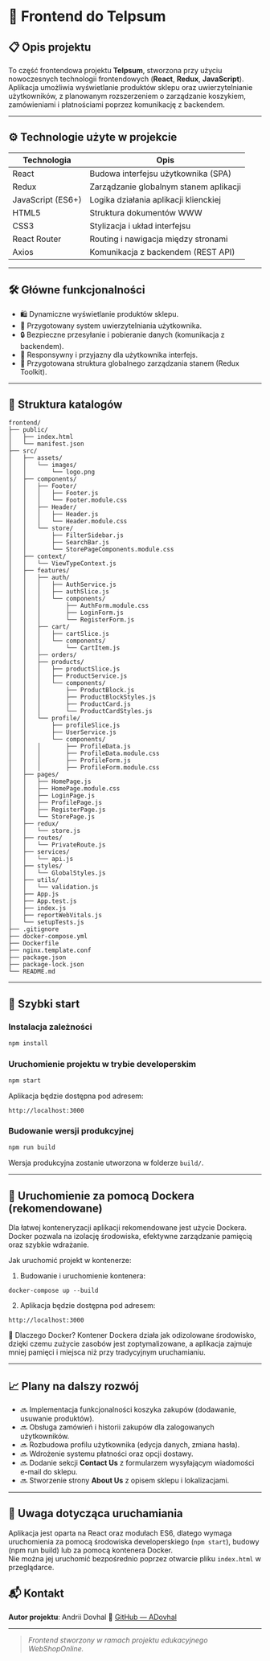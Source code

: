# 🛒 Frontend do TeIpsum

## 📋 Opis projektu

To część frontendowa projektu **TeIpsum**, stworzona przy użyciu nowoczesnych technologii frontendowych (**React**, **Redux**, **JavaScript**).  
Aplikacja umożliwia wyświetlanie produktów sklepu oraz uwierzytelnianie użytkowników, z planowanym rozszerzeniem o zarządzanie koszykiem, zamówieniami i płatnościami poprzez komunikację z backendem.

---

## ⚙️ Technologie użyte w projekcie

| Technologia     | Opis                                          |
|-----------------|-----------------------------------------------|
| React           | Budowa interfejsu użytkownika (SPA)           |
| Redux           | Zarządzanie globalnym stanem aplikacji        |
| JavaScript (ES6+)| Logika działania aplikacji klienckiej         |
| HTML5           | Struktura dokumentów WWW                      |
| CSS3            | Stylizacja i układ interfejsu                 |
| React Router    | Routing i nawigacja między stronami           |
| Axios           | Komunikacja z backendem (REST API)            |

---

## 🛠 Główne funkcjonalności

- 🛍  Dynamiczne wyświetlanie produktów sklepu.
- 👤 Przygotowany system uwierzytelniania użytkownika.
- 🔒 Bezpieczne przesyłanie i pobieranie danych (komunikacja z backendem).
- 📱 Responsywny i przyjazny dla użytkownika interfejs.
- 🔄 Przygotowana struktura globalnego zarządzania stanem (Redux Toolkit).

---
## 📂 Struktura katalogów

```
frontend/
├── public/
│   ├── index.html
│   └── manifest.json
├── src/
│   ├── assets/
│   │   └── images/
│   │       └── logo.png
│   ├── components/
│   │   ├── Footer/
│   │   │   ├── Footer.js
│   │   │   └── Footer.module.css
│   │   ├── Header/
│   │   │   ├── Header.js
│   │   │   └── Header.module.css
│   │   └── store/
│   │       ├── FilterSidebar.js
│   │       ├── SearchBar.js
│   │       └── StorePageComponents.module.css
│   ├── context/
│   │   └── ViewTypeContext.js
│   ├── features/
│   │   ├── auth/
│   │   │   ├── AuthService.js
│   │   │   ├── authSlice.js
│   │   │   └── components/
│   │   │       ├── AuthForm.module.css
│   │   │       ├── LoginForm.js
│   │   │       └── RegisterForm.js
│   │   ├── cart/
│   │   │   ├── cartSlice.js
│   │   │   └── components/
│   │   │       └── CartItem.js
│   │   ├── orders/
│   │   ├── products/
│   │   │   ├── productSlice.js
│   │   │   ├── ProductService.js
│   │   │   └── components/
│   │   │       ├── ProductBlock.js
│   │   │       ├── ProductBlockStyles.js
│   │   │       ├── ProductCard.js
│   │   │       └── ProductCardStyles.js
│   │   └── profile/
│   │       ├── profileSlice.js
│   │       ├── UserService.js
│   │       └── components/
│   │   │       ├── ProfileData.js
│   │   │       ├── ProfileData.module.css
│   │   │       ├── ProfileForm.js
│   │   │       ├── ProfileForm.module.css
│   ├── pages/
│   │   ├── HomePage.js
│   │   ├── HomePage.module.css
│   │   ├── LoginPage.js
│   │   ├── ProfilePage.js
│   │   ├── RegisterPage.js
│   │   └── StorePage.js
│   ├── redux/
│   │   └── store.js
│   ├── routes/
│   │   └── PrivateRoute.js
│   ├── services/
│   │   └── api.js
│   ├── styles/
│   │   └── GlobalStyles.js
│   ├── utils/
│   │   └── validation.js
│   ├── App.js
│   ├── App.test.js
│   ├── index.js
│   ├── reportWebVitals.js
│   └── setupTests.js
├── .gitignore
├── docker-compose.yml
├── Dockerfile
├── nginx.template.conf
├── package.json
├── package-lock.json
└── README.md

```

---

## 🚀 Szybki start

### Instalacja zależności

```bash
npm install
```

### Uruchomienie projektu w trybie developerskim

```bash
npm start
```

Aplikacja będzie dostępna pod adresem:
```
http://localhost:3000
```

### Budowanie wersji produkcyjnej

```bash
npm run build
```

Wersja produkcyjna zostanie utworzona w folderze `build/`.

---

## 🐳 Uruchomienie za pomocą Dockera (rekomendowane)
Dla łatwej konteneryzacji aplikacji rekomendowane jest użycie Dockera.
Docker pozwala na izolację środowiska, efektywne zarządzanie pamięcią oraz szybkie wdrażanie.

Jak uruchomić projekt w kontenerze:
1. Budowanie i uruchomienie kontenera:
```
docker-compose up --build
```
2. Aplikacja będzie dostępna pod adresem:
```
http://localhost:3000
```
🧠 Dlaczego Docker?
Kontener Dockera działa jak odizolowane środowisko, dzięki czemu zużycie zasobów jest 
zoptymalizowane, a aplikacja zajmuje mniej pamięci i miejsca niż przy tradycyjnym uruchamianiu.

---

## 📈 Plany na dalszy rozwój

- 🔜 Implementacja funkcjonalności koszyka zakupów (dodawanie, usuwanie produktów).
- 🔜 Obsługa zamówień i historii zakupów dla zalogowanych użytkowników.
- 🔜 Rozbudowa profilu użytkownika (edycja danych, zmiana hasła).
- 🔜 Wdrożenie systemu płatności oraz opcji dostawy.
- 🔜 Dodanie sekcji **Contact Us** z formularzem wysyłającym wiadomości e-mail do sklepu.
- 🔜 Stworzenie strony **About Us** z opisem sklepu i lokalizacjami.

---
## 📝 Uwaga dotycząca uruchamiania

Aplikacja jest oparta na React oraz modułach ES6, dlatego wymaga uruchomienia za pomocą 
środowiska developerskiego (`npm start`), budowy (npm run build) lub za pomocą kontenera Docker.  
Nie można jej uruchomić bezpośrednio poprzez otwarcie pliku `index.html` w przeglądarce.

## 📬 Kontakt

**Autor projektu**: Andrii Dovhal
🔗 [GitHub — ADovhal](https://github.com/ADovhal)

---
> *Frontend stworzony w ramach projektu edukacyjnego WebShopOnline.*
